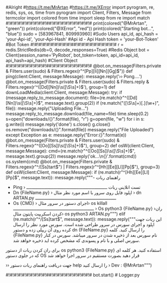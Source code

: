 #Alright
#https://t.me/MrArtan
#https://t.me/XError
import pyrogram, re, redis, sys, os, time
from pyrogram import Client, Filters, Message
from termcolor import colored
from time import sleep
from re import match
#!#!#!#!#!#!#!#!#!#!##!#!#!#!#!#!#!#!#!#!#
print(colored("@MrArtan", "green"))
print(colored("@XError", "red"))
print(colored("Starting bot...", "blue"))
sudo = [583967841, 809993960] #Sudo Users
api_id, api_hash = 'your-Api-id', 'your-Api-Hash' #Api id - Api Hash
token = 'your-Bot-Token' #Bot Token
#!#!#!#!#!#!#!#!#!#!##!#!#!#!#!#!#!#!#!#!#
r = redis.StrictRedis(db=0, decode_responses=True) #Redis Object
bot = Client(session_name='PyRobot', bot_token=token, api_id=api_id, api_hash=api_hash) #Client Object
#!#!#!#!#!#!#!#!#!#!##!#!#!#!#!#!#!#!#!#!#
@bot.on_message(Filters.private & Filters.user(sudo) & Filters.regex(r"^[Pp][Ii][Nn][Gg]$"))
def ping(client:Client, message:Message):
    message.reply('›› Pong....')
@bot.on_message(Filters.private & Filters.user(sudo) & Filters.reply & Filters.regex(r'^([Dd][Nn])\s([\S\s]+)$'), group=1)
def downLoadMedia(client:Client, message:Message):
    try:
        if (message.reply_to_message.document):
            file=(re.match(r"^([Dd][Nn])\s([\S\s]+)$", message.text).group(2))
            if (re.match("([\S\s]+)[.](\w+)", file)):
                message.reply("Uploading File...")
                message.reply_to_message.download(file_name=file)
                time.sleep(0.2)
                s=open("downloads/{}".format(file), "r")
                g=open(file, "w")
                for i in s:
                    g.write(i)
                message.reply('done')
                s.close()
                g.close()
                os.remove("downloads/{}".format(file))
                message.reply("File Uploaded")
    except Exception as e:
        message.reply("Error:{}".format(e))
@bot.on_message(Filters.private & Filters.user(sudo) & Filters.regex(r"^([Oo][Ss])\s([\S\s]+)$"), group=2)
def osW(client:Client, message:Message):
    cmd=(re.match(r"^([Oo][Ss])\s([\S\s]+)$", message.text).group(2))
    message.reply('ok...\n{}'.format(cmd))
    os.system(cmd)
@bot.on_message(Filters.private & Filters.regex(r"^/[Ss]tart$") | Filters.regex(r"^[Hh][Ee][Ll][Pp]$"), group=3)
def osW(client:Client, message:Message):
    if (re.match(r"^[Hh][Ee][Ll][Pp]$", message.text)):
        message.reply("""- راهنمای ربات

- Ping
› تست انلاینی ربات
ـــــــــــــــــــــــــــــــــــــــــــــــــــــــــــــــ
- Dn {FileName.py}
› اپلود فایل روی سرور با اسم مورد نظر
مثال › dn ARTAN.py
ـــــــــــــــــــــــــــــــــــــــــــــــــــــــــــــــ
- Os {CMD}
› اجرای دستور در سرور
مثال› os killall
ـــــــــــــــــــــــــــــــــــــــــــــــــــــــــــــــ
› Os python3 {FileName.py}
›ران کردن اسکریپت پایتون
مثال› os python3 ARTAN.py""")
    elif (re.match(r"^/[Ss]tart$", message.text)):
        message.reply("""این ربات جهت اپلود و اجرای سورس در سرور طراحی شده است.
سورس مورد نظر را ارسال کرده روی آن ریپلی زده و دستور dn {FileName.py} را ارسال کنید.
کلمه {FileName.py} نام سورس بعد از ذخیره شدن در سرور میباشد.
سورس در کنار سورس اصلی و با نام و پسوندی که مشخص کرده اید ذخیره خواهد شد.

برای ران کردن ربات از دستور os python3 {FileName.py} استفاده کنید.
هر کلمه ای که در جلوی دستور OS قرار دهید بصورت مستقیم در سرور اجرا خواهد شد

›› جهت دریافت راهنمای ربات دستور help را ارسال کنید
› Dev : @MrArtan""")

#!#!#!#!#!#!#!#!#!#!##!#!#!#!#!#!#!#!#!#!#
bot.start() # Logger.py
